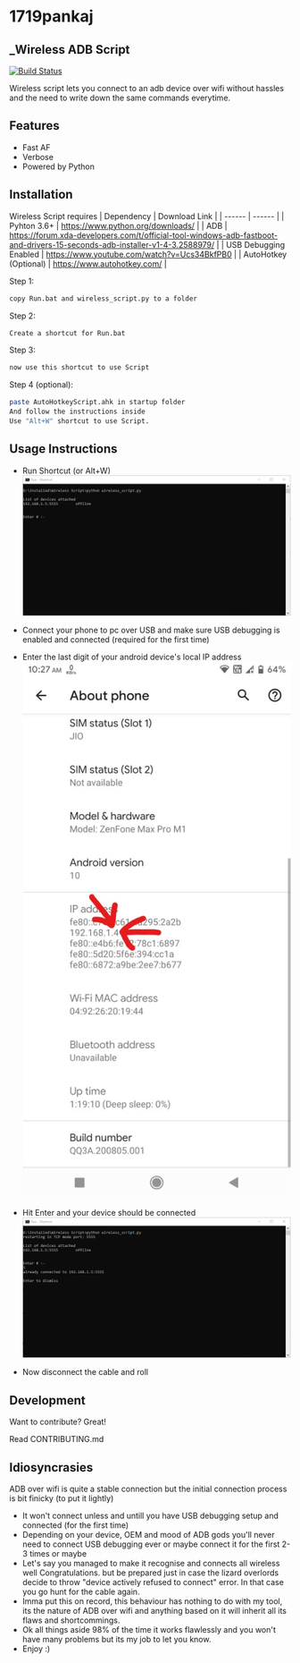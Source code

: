 # 1719pankaj
## _Wireless ADB Script



[![Build Status](https://travis-ci.org/joemccann/dillinger.svg?branch=master)](https://travis-ci.org/joemccann/dillinger)

Wireless script lets you connect to an adb device over wifi without hassles and the need to write down the same 
commands everytime.


## Features
- Fast AF
- Verbose 
- Powered by Python

## Installation

Wireless Script requires
| Dependency | Download Link |
| ------ | ------ |
| Pyhton 3.6+ | https://www.python.org/downloads/ |
| ADB | https://forum.xda-developers.com/t/official-tool-windows-adb-fastboot-and-drivers-15-seconds-adb-installer-v1-4-3.2588979/ |
| USB Debugging Enabled | https://www.youtube.com/watch?v=Ucs34BkfPB0 |
| AutoHotkey (Optional) | https://www.autohotkey.com/ |


Step 1:

```sh
copy Run.bat and wireless_script.py to a folder
```

Step 2:

```sh
Create a shortcut for Run.bat
```

Step 3:

```sh
now use this shortcut to use Script
```

Step 4 (optional):

```sh
paste AutoHotkeyScript.ahk in startup folder
And follow the instructions inside
Use "Alt+W" shortcut to use Script.
```

## Usage Instructions

- Run Shortcut (or Alt+W)
![alt text](https://github.com/1719pankaj/Utilities/blob/main/enter.png)

- Connect your phone to pc over USB and make sure USB debugging is enabled and connected  (required for the first time)

- Enter the last digit of your android device's local IP address
![alt text](https://github.com/1719pankaj/Utilities/blob/main/andy.jpeg.jpg)

- Hit Enter and your device should be connected
![alt text](https://github.com/1719pankaj/Utilities/blob/main/connected.png)

- Now disconnect the cable and roll
## Development

Want to contribute? Great!

Read CONTRIBUTING.md

## Idiosyncrasies

ADB over wifi is quite a stable connection but the initial connection process is bit finicky (to put it lightly)

- It won't connect unless and untill you have USB debugging setup and connected (for the first time)
- Depending on your device, OEM and mood of ADB gods you'll never need to connect USB debugging ever or maybe connect it for the first 2-3 times or maybe
- Let's say you managed to make it recognise and connects all wireless well Congratulations. but be prepared just in case the lizard overlords decide to throw "device actively refused to connect" error. In that case you go hunt for the cable again.
- Imma put this on record, this behaviour has nothing to do with my tool, its the nature of ADB over wifi and anything based on it will inherit all its flaws and shortcommings.
- Ok all things aside 98% of the time it works flawlessly and you won't have many problems but its my job to let you know.
- Enjoy :)
